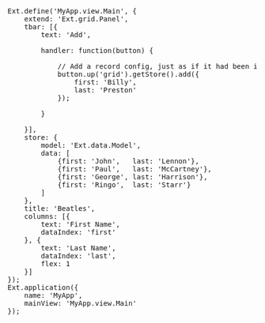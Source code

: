 <pre class="runnable">
Ext.define('MyApp.view.Main', {
    extend: 'Ext.grid.Panel',
    tbar: [{
        text: 'Add',
        
        handler: function(button) {

            // Add a record config, just as if it had been in the original feed
            button.up('grid').getStore().add({
                first: 'Billy',
                last: 'Preston'
            });

        }

    }],
    store: {
        model: 'Ext.data.Model',
        data: [
            {first: 'John',   last: 'Lennon'}, 
            {first: 'Paul',   last: 'McCartney'}, 
            {first: 'George', last: 'Harrison'}, 
            {first: 'Ringo',  last: 'Starr'}
        ]
    },
    title: 'Beatles',
    columns: [{
        text: 'First Name',
        dataIndex: 'first'
    }, {
        text: 'Last Name',
        dataIndex: 'last',
        flex: 1
    }]
});
Ext.application({
    name: 'MyApp',
    mainView: 'MyApp.view.Main'
});

</pre>
